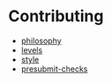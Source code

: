 Contributing
==============

* [philosophy](contributing/philosophy.md)
* [levels](contributing/levels.md)
* [style](contributing/style.md)
* [presubmit-checks](contributing/presubmit-checks.md)
